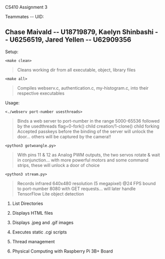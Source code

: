 CS410 Assignment 3

Teammates -- UID:

Chase Maivald -- U18719879,
Kaelyn Shinbashi -- U6256519,
Jared Yellen -- U62909356
--

Setup:

`<make clean>`
>Cleans working dir from all executable, object, library files

`<make all>`
>Compiles webserv.c, authentication.c, my-histogram.c, into their respective executables

Usage:

`<./webserv port-number usesthreads>` 
>Binds a web server to port-number in the range 5000-65536 followed by the usedthreads flag=0-fork() child creation/1-clone() child forking
>Accepted passkeys before the binding of the server will unlock the door... others will be captured by the camera!!

`<python3 gotwoangle.py>`
>With pins 11 & 12 as Analog PWM outputs, the two servos rotate & wait in conjunction... with more powerful motors and some command strips, these will unlock a door of choice

`<python3 stream.py>`
>Records infrared 640x480 resolution (5 megapixel) @24 FPS bound to port-number 8080 with GET requests... will later handle TensorFlow Lite object detection

1. List Directories 

2. Displays HTML files 

3. Displays .jpeg and .gif images

4. Executes static .cgi scripts

5. Thread management 

6. Physical Computing with Raspberry Pi 3B+ Board 




